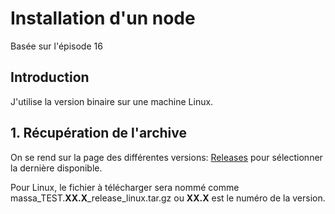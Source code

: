 # Installation d'un node
Basée sur l'épisode 16

## Introduction
J'utilise la version binaire sur une machine Linux.

## 1. Récupération de l'archive
On se rend sur la page des différentes versions: [Releases](https://github.com/massalabs/massa/releases) pour sélectionner la dernière disponible.

Pour Linux, le fichier à télécharger sera nommé comme massa_TEST.**XX.X**_release_linux.tar.gz ou **XX.X** est le numéro de la version.

